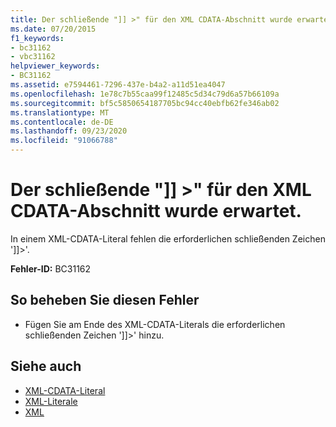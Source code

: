 ```yaml
---
title: Der schließende "]] >" für den XML CDATA-Abschnitt wurde erwartet.
ms.date: 07/20/2015
f1_keywords:
- bc31162
- vbc31162
helpviewer_keywords:
- BC31162
ms.assetid: e7594461-7296-437e-b4a2-a11d51ea4047
ms.openlocfilehash: 1e78c7b55caa99f12485c5d34c79d6a57b66109a
ms.sourcegitcommit: bf5c5850654187705bc94cc40ebfb62fe346ab02
ms.translationtype: MT
ms.contentlocale: de-DE
ms.lasthandoff: 09/23/2020
ms.locfileid: "91066788"
---
```

# <a name="expected-closing--for-xml-cdata-section"></a>Der schließende "]] >" für den XML CDATA-Abschnitt wurde erwartet.

In einem XML-CDATA-Literal fehlen die erforderlichen schließenden Zeichen ']]>'.  
  
 **Fehler-ID:** BC31162  
  
## <a name="to-correct-this-error"></a>So beheben Sie diesen Fehler  
  
- Fügen Sie am Ende des XML-CDATA-Literals die erforderlichen schließenden Zeichen ']]>' hinzu.  
  
## <a name="see-also"></a>Siehe auch

- [XML-CDATA-Literal](../language-reference/xml-literals/xml-cdata-literal.md)
- [XML-Literale](../language-reference/xml-literals/index.md)
- [XML](../programming-guide/language-features/xml/index.md)

